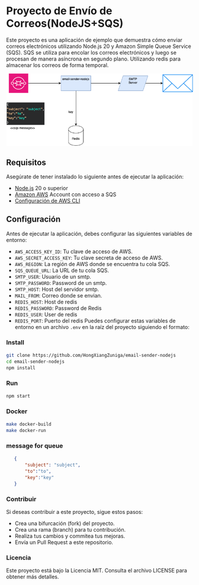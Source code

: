 # Proyecto de Envío de Correos(NodeJS+SQS)

Este proyecto es una aplicación de ejemplo que demuestra cómo enviar correos electrónicos utilizando Node.js 20 y Amazon Simple Queue Service (SQS). SQS se utiliza para encolar los correos electrónicos y luego se procesan de manera asíncrona en segundo plano. Utilizando redis para almacenar los correos de forma temporal.

![Arquitectura](diagram/arquitecture.png)
## Requisitos

Asegúrate de tener instalado lo siguiente antes de ejecutar la aplicación:

- [Node.js](https://nodejs.org/) 20 o superior
- [Amazon AWS](https://aws.amazon.com/) Account con acceso a SQS
- [Configuración de AWS CLI](https://docs.aws.amazon.com/cli/latest/userguide/cli-configure-files.html)

## Configuración

Antes de ejecutar la aplicación, debes configurar las siguientes variables de entorno:

- `AWS_ACCESS_KEY_ID`: Tu clave de acceso de AWS.
- `AWS_SECRET_ACCESS_KEY`: Tu clave secreta de acceso de AWS.
- `AWS_REGION`: La región de AWS donde se encuentra tu cola SQS.
- `SQS_QUEUE_URL`: La URL de tu cola SQS.
- `SMTP_USER`: Usuario de un smtp.
- `SMTP_PASSWORD`: Password de un smtp.
- `SMTP_HOST`: Host del servidor smtp.
- `MAIL_FROM`: Correo donde se envian.
- `REDIS_HOST`: Host de redis
- `REDIS_PASSWORD`: Password de Redis
- `REDIS_USER`: User de redis
- `REDIS_PORT`: Puerto del redis
Puedes configurar estas variables de entorno en un archivo `.env` en la raíz del proyecto siguiendo el formato:


### Install
 ```bash
 git clone https://github.com/HongXiangZuniga/email-sender-nodejs
 cd email-sender-nodejs
 npm install
```

### Run
 ```bash
npm start 
```

### Docker
 ```bash
make docker-build
make docker-run
```
### message for queue
 ```json
    {
        "subject": "subject",
        "to":"to",
        "key":"key"
    }
```

### Contribuir
Si deseas contribuir a este proyecto, sigue estos pasos:

- Crea una bifurcación (fork) del proyecto.
- Crea una rama (branch) para tu contribución.
- Realiza tus cambios y commitea tus mejoras.
- Envía un Pull Request a este repositorio.

### Licencia
Este proyecto está bajo la Licencia MIT. Consulta el archivo LICENSE para obtener más detalles.

